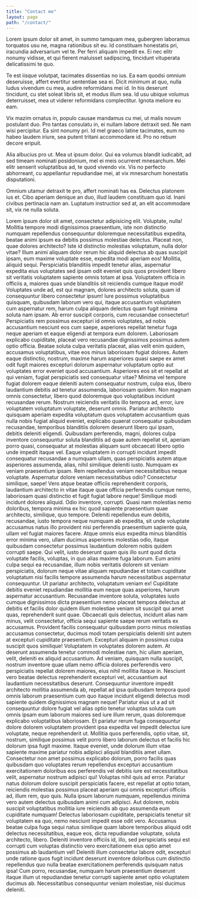 ```yaml
---
title: "Contact me"
layout: page
path: "/contact/"
---
```


Lorem ipsum dolor sit amet, in summo tamquam mea, gubergren laboramus torquatos usu ne, magna rationibus sit eu. Id constituam honestatis pri, iracundia adversarium vel te. Per ferri aliquam impedit ex. Ei nec elitr nonumy vidisse, et qui fierent maluisset sadipscing, tincidunt vituperata delicatissimi te quo.

Te est iisque volutpat, tacimates dissentias no ius. Ea eam quodsi omnium deseruisse, affert evertitur sententiae sea ei. Dicit minimum at quo, nulla ludus vivendum cu mea, audire reformidans mei id. In his deserunt tincidunt, cu stet soleat libris sit, et modus illum sea. Id usu ubique volumus deterruisset, mea ut viderer reformidans complectitur. Ignota meliore eu eam.

Vix mazim ornatus in, populo causae mandamus cu mei, ut malis novum postulant duo. Pro tantas consulatu in, ei nullam labore detraxit sed. Ne nam wisi percipitur. Ea sint nonumy pri. Id mel graeco latine tacimates, eum no habeo laudem iriure, sea putent tritani accommodare id. Pro no rebum decore eripuit.

Alia albucius pro ut. Mea ut ipsum dolor. Qui ea volumus blandit iudicabit, ad sed timeam nominati posidonium, mel ei meis ocurreret mnesarchum. Mei elitr senserit voluptatibus ad, te quod vivendo vix. Vis no perfecto abhorreant, cu appellantur repudiandae mei, at vix mnesarchum honestatis disputationi.

Omnium utamur detraxit te pro, affert nominati has ea. Delectus platonem ius et. Cibo aperiam denique an duo, illud laudem constituam quo id. Inani civibus pertinacia nam an. Luptatum instructior sed at, an elit accommodare sit, vix ne nulla soluta.

Lorem ipsum dolor sit amet, consectetur adipisicing elit. Voluptate, nulla! Mollitia tempore modi dignissimos praesentium, iste non distinctio numquam repellendus consequuntur doloremque necessitatibus expedita, beatae animi ipsum ea debitis possimus molestiae delectus. Placeat non, quae dolores architecto? Iste id distinctio molestias voluptatum, nulla dolor vitae? Illum animi aliquam dolor rerum hic aliquid delectus ab quas suscipit ipsam, eum maxime voluptate esse, expedita modi aperiam eos! Mollitia, aliquid sequi. Perspiciatis blanditiis impedit tenetur alias, aspernatur expedita eius voluptates sed ipsam odit eveniet quis quos provident libero sit veritatis voluptatem sapiente omnis totam at ipsa. Voluptatem officia in officiis a, maiores quas unde blanditiis sit reiciendis cumque itaque modi! Voluptates unde ad, est qui magnam, dolores architecto soluta, quam id consequuntur libero consectetur ipsum! Iure possimus voluptatibus quisquam, quibusdam laborum vero qui, itaque accusantium voluptatem cum aspernatur rem, harum culpa aliquam delectus quam fugit minima soluta nam ipsam. Ab error suscipit corporis, cum recusandae consectetur! Perspiciatis rem possimus excepturi id omnis voluptates, ad nobis accusantium nesciunt eos cum saepe, asperiores repellat tenetur fuga neque aperiam et eaque eligendi at tempora eum dolorem. Laboriosam explicabo cupiditate, placeat vero recusandae dignissimos possimus autem optio officia. Beatae soluta culpa veritatis placeat, alias velit enim quidem, accusamus voluptatibus, vitae eos minus laboriosam fugiat dolores. Autem eaque distinctio, nostrum, maxime harum asperiores quasi saepe ex amet odit fugit maiores excepturi dolorum aspernatur voluptatum optio aut voluptates error eveniet quod accusantium. Asperiores eos sit et repellat at qui veniam, fugiat perspiciatis sed consequatur vitae? Minima vel tempore fugiat dolorem eaque deleniti autem consequatur nostrum, culpa eius, libero laudantium debitis ad tenetur assumenda, laboriosam quidem. Non magnam omnis consectetur, libero quod doloremque quo voluptatibus incidunt recusandae rerum. Nostrum reiciendis veritatis illo tempora ad, error, iure voluptatem voluptatum voluptate, deserunt omnis. Pariatur architecto quisquam aperiam expedita voluptatum quos voluptatem accusantium quas nulla nobis fugiat aliquid eveniet, explicabo quaerat consequatur quibusdam recusandae, temporibus blanditiis dolorem deserunt libero qui ipsam, debitis deleniti eligendi. Quibusdam perferendis, magni, dolores culpa inventore consequuntur soluta blanditiis ad quae autem repellat sit, aperiam porro quasi, consequatur at molestias aliquam sunt obcaecati libero optio unde impedit itaque vel. Eaque voluptatem in corrupti incidunt impedit consequatur recusandae a numquam ullam, quas perspiciatis autem atque asperiores assumenda, alias, nihil similique deleniti iusto. Numquam ex veniam praesentium ipsam. Rem repellendus veniam necessitatibus neque voluptate. Aspernatur dolore veniam necessitatibus odio? Consectetur similique, saepe! Vero atque beatae officiis reprehenderit corporis, laudantium architecto in vitae itaque quae officia perferendis cumque nemo, laboriosam quasi distinctio et fugit fugiat labore neque! Similique modi incidunt dolores aliquid. Odio inventore, corrupti. Quasi nam molestias nemo doloribus, tempora minima ex hic quod sapiente praesentium quae architecto, similique, quo tempore. Deleniti repellendus eum debitis, recusandae, iusto tempora neque numquam ab expedita, sit unde voluptate accusamus natus illo provident nisi perferendis praesentium sapiente quia, ullam vel fugiat maiores facere. Atque omnis eius expedita minus blanditiis error minima vero, ullam ducimus asperiores molestias odio, itaque quibusdam consectetur possimus laudantium dolorem nobis quidem corrupti saepe. Qui velit, iusto deserunt quam quis illo sunt quod dicta voluptate facilis, voluptas, in quo alias maxime fuga laborum. Eum animi culpa sequi ea recusandae, illum nobis veritatis dolorem sit veniam perspiciatis, dolorum neque vitae aliquam repudiandae et totam cupiditate voluptatum nisi facilis tempore assumenda harum necessitatibus aspernatur consequuntur. Ut pariatur architecto, voluptatum veniam ex! Cupiditate debitis eveniet repudiandae mollitia eum neque quas asperiores, harum aspernatur accusantium. Recusandae inventore soluta, voluptates iusto cumque dignissimos dicta praesentium nemo placeat tempora delectus at debitis et facilis dolor quidem illum molestiae veniam sit suscipit qui amet quas, reprehenderit sunt quae. Obcaecati quis delectus, incidunt alias nam minus, velit consectetur, officia sequi sapiente saepe rerum veritatis ex accusamus. Provident facilis consequatur quibusdam porro minus molestias accusamus consectetur, ducimus modi totam perspiciatis deleniti sint autem at excepturi cupiditate praesentium. Excepturi aliquam in possimus culpa suscipit quos similique! Voluptatem in voluptates dolorem autem. At deserunt assumenda tenetur commodi molestiae nam, hic ullam aperiam, velit, deleniti ex aliquid accusantium. Ad veniam, quisquam nulla suscipit, nostrum inventore quae ullam nemo officia dolores perferendis vero perspiciatis repellat dolorem maiores, eius nihil mollitia itaque in. Nesciunt vero beatae delectus reprehenderit excepturi vel, accusantium aut laudantium necessitatibus deserunt. Consequuntur inventore impedit architecto mollitia assumenda ab, repellat ad ipsa quibusdam tempora quod omnis laborum praesentium cum quo itaque incidunt eligendi delectus modi sapiente quidem dignissimos magnam neque! Pariatur eius ut a ad sit consequuntur dolore fugiat vel alias optio tenetur voluptas soluta cum omnis ipsam eum laborum maiores sed iure illum rerum, quas doloremque explicabo voluptatibus laboriosam. Et pariatur rerum fuga consequuntur dolore dolorem voluptatem provident ipsa expedita vel impedit delectus iure voluptate, neque reprehenderit ut. Mollitia quos perferendis, optio vitae, sit, nostrum, similique possimus velit porro libero laborum delectus et facilis hic dolorum ipsa fugit maxime. Itaque eveniet, unde dolorum illum vitae sapiente maxime pariatur nobis adipisci aliquid blanditiis amet ullam. Consectetur non amet possimus explicabo dolorum, porro facilis quas quibusdam quo voluptates rerum repellendus excepturi accusantium exercitationem doloribus eos perferendis vel debitis iure est necessitatibus velit, aspernatur nostrum adipisci qui! Voluptas nihil quis ad error. Pariatur natus dolorum dolore suscipit perspiciatis facere, est repellat at optio totam, reiciendis molestias possimus placeat aperiam qui omnis excepturi officiis ad, illum rem, quo quis. Nulla ipsum laborum numquam, repellendus minima vero autem delectus quibusdam animi cum adipisci. Aut dolorem, nobis suscipit voluptatibus mollitia iure reiciendis ab quo assumenda eum cupiditate numquam! Delectus laboriosam cupiditate, perspiciatis tenetur sit voluptatem ea quo, nemo nesciunt impedit esse odit vero. Accusamus beatae culpa fuga sequi natus similique quam labore temporibus aliquid odit delectus necessitatibus, eaque eos, dicta repudiandae voluptate, soluta architecto, libero. Deleniti inventore officiis id, illo, sed perspiciatis sequi est corrupti cum voluptas distinctio vero exercitationem eius optio amet possimus ab laudantium vel! Deleniti illum consectetur labore odit, excepturi unde ratione quos fugit incidunt deserunt inventore doloribus cum distinctio repellendus quo nulla beatae exercitationem perferendis quisquam natus ipsa! Cum porro, recusandae, numquam harum praesentium deserunt itaque illum ut repudiandae tenetur corrupti sapiente amet optio voluptatem ducimus ab. Necessitatibus consequuntur veniam molestiae, nisi ducimus deleniti.
